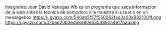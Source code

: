 Integrante:Juan David Vanegas
Wb es un programa que saca informacion de la web sobre la tecnica de pomodoro y la muestra al usuario en un messagebox
https://i.gyazo.com/540ab5f57f550262fad0a00a9821001f.png
https://i.gyazo.com/07bed20b3ed68d90e4354892a4e17ba6.png
